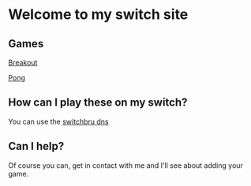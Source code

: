# Welcome to my switch site

## Games

[Breakout](games/breakout)

[Pong](games/pong)

## How can I play these on my switch?

You can use the [switchbru dns](https://www.switchbru.com/dns/)

## Can I help?

Of course you can, get in contact with me and I'll see about adding your game.
